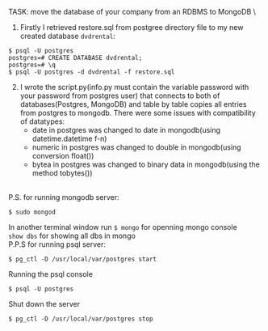 TASK: move the database of your company from an RDBMS to MongoDB
\
1. Firstly I retrieved restore.sql from postgree directory file to my new created database `dvdrental`:
```console
$ psql -U postgres
postgres=# CREATE DATABASE dvdrental;
postgres=# \q
$ psql -U postgres -d dvdrental -f restore.sql
```
2. I wrote the script.py(info.py must contain the variable password with your password from postgres user) that connects to both of databases(Postgres, MongoDB) and table by table copies all entries from postgres to mongodb. There were some issues with compatibility of datatypes:
    * date in postgres was changed to date in mongodb(using datetime.datetime f-n)
    * numeric in postgres was changed to double in mongodb(using conversion float())
    * bytea in postgres was changed to binary data in mongodb(using the method tobytes())
  
\
P.S. for running mongodb server:
```console
$ sudo mongod
```
In another terminal window run ```$ mongo``` for openning mongo console\
```show dbs``` for showing all dbs in mongo\
P.P.S for running psql server:
```console
$ pg_ctl -D /usr/local/var/postgres start
```
Running the psql console
```console
$ psql -U postgres
```
Shut down the server
```console
$ pg_ctl -D /usr/local/var/postgres stop
```

